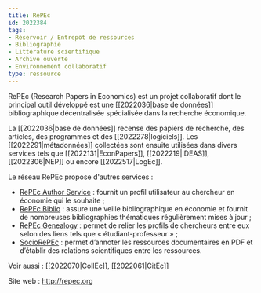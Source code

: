 ```yaml
---
title: RePEc
id: 2022384
tags:
- Réservoir / Entrepôt de ressources
- Bibliographie
- Littérature scientifique
- Archive ouverte
- Environnement collaboratif
type: ressource
---
```


RePEc (Research Papers in Economics) est un projet collaboratif dont le principal outil développé est une [[2022036|base de données]] bibliographique décentralisée spécialisée dans la recherche économique. 

La [[2022036|base de données]] recense des papiers de recherche, des articles, des programmes et des [[2022278|logiciels]]. Les [[2022291|métadonnées]] collectées sont ensuite utilisées dans divers services tels que [[2022131|EconPapers]], [[2022219|IDEAS]], [[2022306|NEP]] ou encore [[2022517|LogEc]].

Le réseau RePEc propose d'autres services :

- [RePEc Author Service](https://authors.repec.org) : fournit un profil utilisateur au chercheur en économie qui le souhaite ;
- [RePEc Biblio](https://biblio.repec.org) : assure une veille bibliographique en économie et fournit de nombreuses bibliographies thématiques régulièrement mises à jour ;
- [RePEc Genealogy](https://genealogy.repec.org) : permet de relier les profils de chercheurs entre eux selon des liens tels que « étudiant-professeur » ;
- [SocioRePEc](https://sociorepec.org) : permet d’annoter les ressources documentaires en PDF et d’établir des relations scientifiques entre les ressources.

Voir aussi : [[2022070|CollEc]], [[2022061|CitEc]]

Site web : <http://repec.org>

